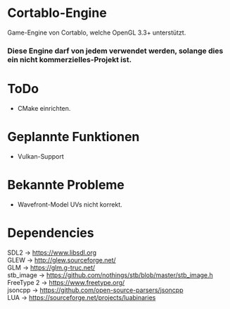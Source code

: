 # Cortablo-Engine
Game-Engine von Cortablo, welche OpenGL 3.3+ unterstützt.

### Diese Engine darf von jedem verwendet werden, solange dies ein nicht kommerzielles-Projekt ist. ###

# ToDo
- CMake einrichten.

# Geplannte Funktionen
- Vulkan-Support<br>

# Bekannte Probleme
- Wavefront-Model UVs nicht korrekt.

# Dependencies
SDL2 -> https://www.libsdl.org<br>
GLEW -> http://glew.sourceforge.net/<br>
GLM -> https://glm.g-truc.net/<br>
stb_image -> https://github.com/nothings/stb/blob/master/stb_image.h<br>
FreeType 2 -> https://www.freetype.org/<br>
jsoncpp -> https://github.com/open-source-parsers/jsoncpp<br>
LUA -> https://sourceforge.net/projects/luabinaries<br>
